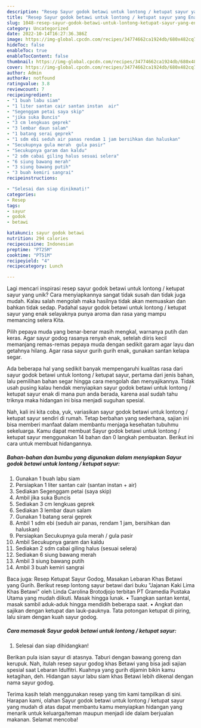 ```yaml
---
description: "Resep Sayur godok betawi untuk lontong / ketupat sayur yang Enak"
title: "Resep Sayur godok betawi untuk lontong / ketupat sayur yang Enak"
slug: 1048-resep-sayur-godok-betawi-untuk-lontong-ketupat-sayur-yang-enak
category: Uncategorized
date: 2022-10-14T16:27:36.386Z
image: https://img-global.cpcdn.com/recipes/34774662ca1924db/680x482cq70/sayur-godok-betawi-untuk-lontong-ketupat-sayur-foto-resep-utama.jpg
hideToc: false
enableToc: true
enableTocContent: false
thumbnail: https://img-global.cpcdn.com/recipes/34774662ca1924db/680x482cq70/sayur-godok-betawi-untuk-lontong-ketupat-sayur-foto-resep-utama.jpg
cover: https://img-global.cpcdn.com/recipes/34774662ca1924db/680x482cq70/sayur-godok-betawi-untuk-lontong-ketupat-sayur-foto-resep-utama.jpg
author: Admin
authorAv: notfound
ratingvalue: 3.8
reviewcount: 7
recipeingredient:
- "1 buah labu siam"
- "1 liter santan cair santan instan  air"
- "Segenggam petai saya skip"
- "jika suka Buncis"
- "3 cm lengkuas geprek"
- "3 lembar daun salam"
- "1 batang serai geprek"
- "1 sdm ebi seduh air panas rendam 1 jam bersihkan dan haluskan"
- "Secukupnya gula merah  gula pasir"
- "Secukupnya garam dan kaldu"
- "2 sdm cabai giling halus sesuai selera"
- "6 siung bawang merah"
- "3 siung bawang putih"
- "3 buah kemiri sangrai"
recipeinstructions:

- "Selesai dan siap dinikmati!"
categories:
- Resep
tags:
- sayur
- godok
- betawi

katakunci: sayur godok betawi 
nutrition: 294 calories
recipecuisine: Indonesian
preptime: "PT25M"
cooktime: "PT51M"
recipeyield: "4"
recipecategory: Lunch

---
```





Lagi mencari inspirasi resep sayur godok betawi untuk lontong / ketupat sayur yang unik? Cara menyiapkannya sangat tidak susah dan tidak juga mudah. Kalau salah mengolah maka hasilnya tidak akan memuaskan dan bahkan tidak sedap. Padahal sayur godok betawi untuk lontong / ketupat sayur yang enak selayaknya punya aroma dan rasa yang mampu memancing selera Kita.





Pilih pepaya muda yang benar-benar masih mengkal, warnanya putih dan keras. Agar sayur godog rasanya renyah enak, setelah diiris kecil memanjang remas-remas pepaya muda dengan sedikit garam agar layu dan getahnya hilang. Agar rasa sayur gurih gurih enak, gunakan santan kelapa segar.

Ada beberapa hal yang sedikit banyak mempengaruhi kualitas rasa dari sayur godok betawi untuk lontong / ketupat sayur, pertama dari jenis bahan, lalu pemilihan bahan segar hingga cara mengolah dan menyajikannya. Tidak usah pusing kalau hendak menyiapkan sayur godok betawi untuk lontong / ketupat sayur enak di mana pun anda berada, karena asal sudah tahu triknya maka hidangan ini bisa menjadi suguhan spesial.






Nah, kali ini kita coba, yuk, variasikan sayur godok betawi untuk lontong / ketupat sayur sendiri di rumah. Tetap berbahan yang sederhana, sajian ini bisa memberi manfaat dalam membantu menjaga kesehatan tubuhmu sekeluarga. Kamu dapat membuat Sayur godok betawi untuk lontong / ketupat sayur menggunakan 14 bahan dan 0 langkah pembuatan. Berikut ini cara untuk membuat hidangannya.

<!--inarticleads1-->

##### Bahan-bahan dan bumbu yang digunakan dalam menyiapkan Sayur godok betawi untuk lontong / ketupat sayur:

1. Gunakan 1 buah labu siam
1. Persiapkan 1 liter santan cair (santan instan + air)
1. Sediakan Segenggam petai (saya skip)
1. Ambil jika suka Buncis
1. Sediakan 3 cm lengkuas geprek
1. Sediakan 3 lembar daun salam
1. Gunakan 1 batang serai geprek
1. Ambil 1 sdm ebi (seduh air panas, rendam 1 jam, bersihkan dan haluskan)
1. Persiapkan Secukupnya gula merah / gula pasir
1. Ambil Secukupnya garam dan kaldu
1. Sediakan 2 sdm cabai giling halus (sesuai selera)
1. Sediakan 6 siung bawang merah
1. Ambil 3 siung bawang putih
1. Ambil 3 buah kemiri sangrai


Baca juga: Resep Ketupat Sayur Godog, Masakan Lebaran Khas Betawi yang Gurih. Berikut resep lontong sayur betawi dari buku &#34;Jajanan Kaki Lima Khas Betawi&#34; oleh Linda Carolina Brotodjojo terbitan PT Gramedia Pustaka Utama yang mudah diikuti. Masak hingga lunak. • Tuangkan santan kental, masak sambil aduk-aduk hingga mendidih beberapa saat. • Angkat dan sajikan dengan ketupat dan lauk-pauknya. Tata potongan ketupat di piring, lalu siram dengan kuah sayur godog. 

<!--inarticleads2-->

##### Cara memasak Sayur godok betawi untuk lontong / ketupat sayur:


1. Selesai dan siap dihidangkan!

Berikan pula isian sayur di atasnya. Taburi dengan bawang goreng dan kerupuk. Nah, itulah resep sayur godog khas Betawi yang bisa jadi sajian spesial saat Lebaran Idulfitri. Kuahnya yang gurih dijamin bikin kamu ketagihan, deh. Hidangan sayur labu siam khas Betawi lebih dikenal dengan nama sayur godog. 

Terima kasih telah menggunakan resep yang tim kami tampilkan di sini. Harapan kami, olahan Sayur godok betawi untuk lontong / ketupat sayur yang mudah di atas dapat membantu kamu menyiapkan hidangan yang menarik untuk keluarga/teman maupun menjadi ide dalam berjualan makanan. Selamat mencoba!
